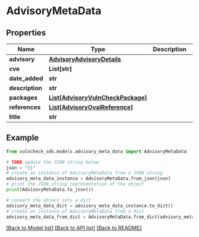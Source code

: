 # AdvisoryMetaData


## Properties

Name | Type | Description | Notes
------------ | ------------- | ------------- | -------------
**advisory** | [**AdvisoryAdvisoryDetails**](AdvisoryAdvisoryDetails.md) |  | [optional] 
**cve** | **List[str]** |  | [optional] 
**date_added** | **str** |  | [optional] 
**description** | **str** |  | [optional] 
**packages** | [**List[AdvisoryVulnCheckPackage]**](AdvisoryVulnCheckPackage.md) |  | [optional] 
**references** | [**List[AdvisoryOvalReference]**](AdvisoryOvalReference.md) |  | [optional] 
**title** | **str** |  | [optional] 

## Example

```python
from vulncheck_sdk.models.advisory_meta_data import AdvisoryMetaData

# TODO update the JSON string below
json = "{}"
# create an instance of AdvisoryMetaData from a JSON string
advisory_meta_data_instance = AdvisoryMetaData.from_json(json)
# print the JSON string representation of the object
print(AdvisoryMetaData.to_json())

# convert the object into a dict
advisory_meta_data_dict = advisory_meta_data_instance.to_dict()
# create an instance of AdvisoryMetaData from a dict
advisory_meta_data_from_dict = AdvisoryMetaData.from_dict(advisory_meta_data_dict)
```
[[Back to Model list]](../README.md#documentation-for-models) [[Back to API list]](../README.md#documentation-for-api-endpoints) [[Back to README]](../README.md)



